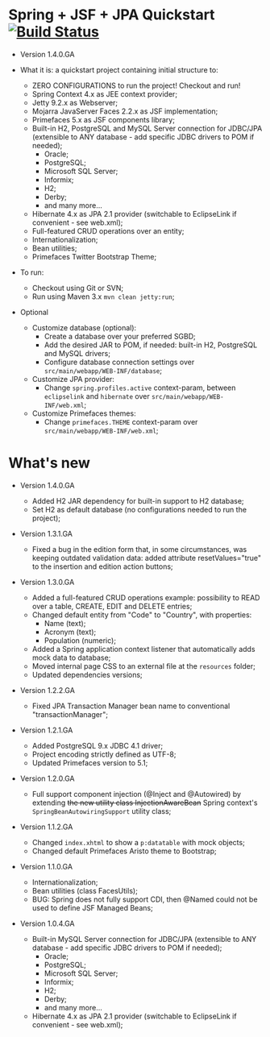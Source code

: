 Spring + JSF + JPA Quickstart [![Build Status](https://travis-ci.org/michelrisucci/spring-jsf-jpa-quickstart.svg?branch=master)](https://travis-ci.org/michelrisucci/spring-jsf-jpa-quickstart)
=============================

- Version 1.4.0.GA

- What it is: a quickstart project containing initial structure to:
  - ZERO CONFIGURATIONS to run the project! Checkout and run!
  - Spring Context 4.x as JEE context provider;
  - Jetty 9.2.x as Webserver;
  - Mojarra JavaServer Faces 2.2.x as JSF implementation;
  - Primefaces 5.x as JSF components library;
  - Built-in H2, PostgreSQL and MySQL Server connection for JDBC/JPA (extensible to ANY database - add specific JDBC drivers to POM if needed);
    - Oracle;
    - PostgreSQL;
    - Microsoft SQL Server;
    - Informix;
    - H2;
    - Derby;
    - and many more...
  - Hibernate 4.x as JPA 2.1 provider (switchable to EclipseLink if convenient - see web.xml);
  - Full-featured CRUD operations over an entity;
  - Internationalization;
  - Bean utilities;
  - Primefaces Twitter Bootstrap Theme;


- To run:
  - Checkout using Git or SVN;
  - Run using Maven 3.x `mvn clean jetty:run`;

- Optional
  - Customize database (optional):
    - Create a database over your preferred SGBD;
    - Add the desired JAR to POM, if needed: built-in H2, PostgreSQL and MySQL drivers;
    - Configure database connection settings over `src/main/webapp/WEB-INF/database`;
  - Customize JPA provider:
    - Change `spring.profiles.active` context-param, between `eclipselink` and `hibernate` over `src/main/webapp/WEB-INF/web.xml`;
  - Customize Primefaces themes:
    - Change `primefaces.THEME` context-param over `src/main/webapp/WEB-INF/web.xml`;

What's new
=============================

- Version 1.4.0.GA
  - Added H2 JAR dependency for built-in support to H2 database;
  - Set H2 as default database (no configurations needed to run the project);

- Version 1.3.1.GA
  - Fixed a bug in the edition form that, in some circumstances, was keeping outdated validation data: added attribute resetValues="true" to the insertion and edition action buttons;

- Version 1.3.0.GA
  - Added a full-featured CRUD operations example: possibility to READ over a table, CREATE, EDIT and DELETE entries;
  - Changed default entity from "Code" to "Country", with properties:
    - Name (text);
    - Acronym (text);
    - Population (numeric);
  - Added a Spring application context listener that automatically adds mock data to database;
  - Moved internal page CSS to an external file at the `resources` folder;
  - Updated dependencies versions;

- Version 1.2.2.GA
  - Fixed JPA Transaction Manager bean name to conventional "transactionManager";

- Version 1.2.1.GA
  - Added PostgreSQL 9.x JDBC 4.1 driver;
  - Project encoding strictly defined as UTF-8;
  - Updated Primefaces version to 5.1;

- Version 1.2.0.GA
  - Full support component injection (@Inject and @Autowired) by extending <del>the new utility class InjectionAwareBean</del> Spring context's `SpringBeanAutowiringSupport` utility class; 

- Version 1.1.2.GA
  - Changed `index.xhtml` to show a `p:datatable` with mock objects;
  - Changed default Primefaces Aristo theme to Bootstrap;

- Version 1.1.0.GA
  - Internationalization;
  - Bean utilities (class FacesUtils);
  - BUG: Spring does not fully support CDI, then @Named could not be used to define JSF Managed Beans;

- Version 1.0.4.GA
  - Built-in MySQL Server connection for JDBC/JPA (extensible to ANY database - add specific JDBC drivers to POM if needed);
    - Oracle;
    - PostgreSQL;
    - Microsoft SQL Server;
    - Informix;
    - H2;
    - Derby;
    - and many more...
  - Hibernate 4.x as JPA 2.1 provider (switchable to EclipseLink if convenient - see web.xml);
